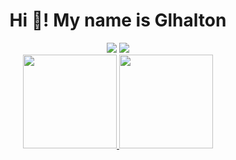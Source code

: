 <h1 align="center">Hi 👋! My name is Glhalton</h1>

<div class="links" align="center" >
<a href="https://www.linkedin.com/in/glhalton-amaro/" target="_blank"><img src="https://img.shields.io/badge/-LinkedIn-%230077B5?style=for-the-badge&logo=linkedin&logoColor=white"></a>
<a href="https://www.instagram.com/Glhalton/" target="_blank"><img src="https://img.shields.io/badge/-Instagram-%23E4405F?style=for-the-badge&logo=instagram&logoColor=white"></a>

</div>  

<div align="center">
  
  <a href="https://github.com/Glhalton">
  <img height="150em" src="https://github-readme-stats.vercel.app/api?username=Glhalton&show_icons=true&theme=dracula&include_all_commits=true&count_private=true"/>
  <img height="150em" src="https://github-readme-stats.vercel.app/api/top-langs/?username=Glhalton&layout=compact&langs_count=7&theme=dracula"/>
    
</div>

